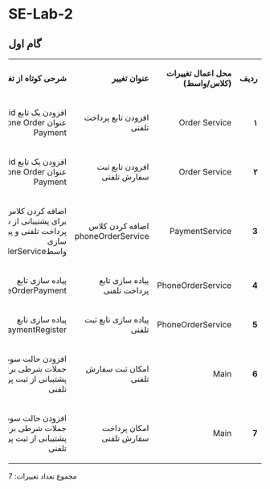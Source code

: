 # SE-Lab-2
## گام اول
<table dir='rtl'>
<tbody>
<tr>
<td width="64">
<p><strong>ردیف</strong></p>
</td>
<td width="198">
<p><strong>محل اعمال تغییرات (کلاس/واسط)</strong></p>
</td>
<td width="141">
<p><strong>عنوان تغییر</strong></p>
</td>
<td width="292">
<p><strong>شرحی کوتاه از تغییر</strong></p>
</td>
</tr>
<tr>
<td width="64">
<p><strong>۱</strong></p>
</td>
<td width="198">
<p>Order Service</p>
</td>
<td width="141">
<p>افزودن تابع پرداخت تلفنی</p>
</td>
<td width="292">
<p>افزودن یک تابع void با عنوان phone Order Payment</p>
</td>
</tr>
<tr>
<td width="64">
<p><strong>۲</strong></p>
</td>
<td width="198">
<p>Order Service</p>
</td>
<td width="141">
<p>افزودن تابع ثبت سفارش تلفتی</p>
</td>
<td width="292">
<p>افزودن یک تابع void با عنوان phone Order Payment</p>
</td>
</tr>
<tr>
<td width="64">
<p><strong>3</strong></p>
</td>
<td width="198">
<p>PaymentService</p>
</td>
<td width="141">
<p>اضافه کردن کلاس phoneOrderService</p>
</td>
<td width="292">
<p>اضافه کردن کلاس فوق برای پشتیبانی از سرویس پرداخت تلفنی و پیاده سازی واسطOrderService</p>
</td>
</tr>
<tr>
<td width="64">
<p><strong>4</strong></p>
</td>
<td width="198">
<p>PhoneOrderService</p>
</td>
<td width="141">
<p>پیاده سازی تابع پرداخت تلفنی</p>
</td>
<td width="292">
<p>پیاده سازی تابع phoneOrderPayment</p>
</td>
</tr>
<tr>
<td width="64">
<p><strong>5</strong></p>
</td>
<td width="198">
<p>PhoneOrderService</p>
</td>
<td width="141">
<p>پیاده سازی تابع ثبت تلفنی</p>
</td>
<td width="292">
<p>پیاده سازی تابع phonePaymentRegister</p>
</td>
</tr>
<td width="64">
<p><strong>6</strong></p>
</td>
<td width="198">
<p>Main</p>
</td>
<td width="141">
<p>امکان ثبت سفارش تلفنی</p>
</td>
<td width="292">
<p>افزودن حالت سوم به جملات شرطی برای پشتیبانی از ثبت پرداخت تلفنی</p>
</td>
</tr>
<tr>
<td width="64">
<p><strong>7</strong></p>
</td>
<td width="198">
<p>Main</p></p>
</td>
<td width="141">
<p>امکان پرداخت سفارش تلفنی</p>
</td>
<td width="292">
<p>افزودن حالت سوم به جملات شرطی برای پشتیبانی از ثبت پرداخت تلفنی</p>
</td>
</tr>
<tr>
</tbody>
</table>

مجموع تعداد تغییرات: 7
